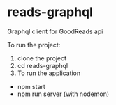 # reads-graphql
Graphql client for GoodReads api

To run the project:

1. clone the project
2. cd reads-graphql
3. To run the application
  - npm start
  - npm run server (with nodemon)
